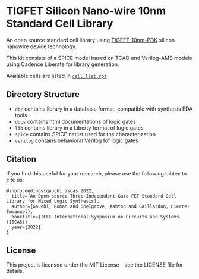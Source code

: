 # TIGFET Silicon Nano-wire 10nm Standard Cell Library

An open source standard cell library using [TIGFET-10nm-PDK](https://github.com/lnis-uofu/TIGFET-10nm-PDK) silicon nanowire device technology.

This kit consists of a SPICE model based on TCAD and Verilog-AMS models using Cadence Liberate for library generation.

Available cells are listed in [`cell_list.rpt`](docs/cell_list.rpt)

## Directory Structure

- `db/` contains library in a database format, compatible with synthesis EDA tools
- `docs` contains html documentations of logic gates
- `lib` contains library in a Liberty format of logic gates
- `spice` contains SPICE netlist used for the characterization
- `verilog` contains behavioral Verilog fof logic gates

## Citation

If you find this useful for your research, please use the following bibtex to cite us:
```
@inproceedings{gauchi_iscas_2022,
  title={An Open-source Three-Independent-Gate FET Standard Cell Library for Mixed Logic Synthesis},
  author={Gauchi, Roman and Snelgrove, Ashton and Gaillardon, Pierre-Emmanuel},
  booktitle={IEEE International Symposium on Circuits and Systems (ISCAS)},
  year={2022}
}
```
## License

This project is licensed under the MIT License - see the LICENSE file for details.

